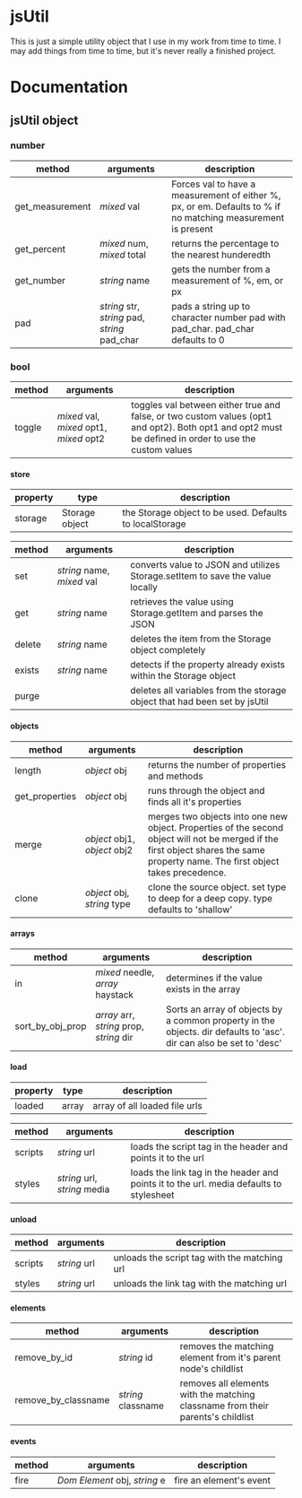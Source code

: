 # jsUtil

This is just a simple utility object that I use in my work from time to time. I may add things from time to time, but it's never really a finished project.

# Documentation

## jsUtil object

### number
| method | arguments | description |
| --- | --- | --- |
| get_measurement | *mixed* val| Forces val to have a measurement of either %, px, or em. Defaults to % if no matching measurement is present |
| get_percent | *mixed* num, *mixed* total | returns the percentage to the nearest hunderedth |
| get_number | *string* name | gets the number from a measurement of %, em, or px |
| pad | *string* str, *string* pad, *string* pad_char | pads a string up to character number pad with pad_char. pad_char defaults to 0 |

### bool
| method | arguments | description |
| --- | --- | --- |
| toggle | *mixed* val, *mixed* opt1, *mixed* opt2| toggles val between either true and false, or two custom values (opt1 and opt2). Both opt1 and opt2 must be defined in order to use the custom values |

#### store

| property |type| description |
| --- | --- | --- |
| storage |Storage object| the Storage object to be used. Defaults to localStorage |

| method | arguments | description |
| --- | --- | --- |
| set | *string* name, *mixed* val| converts value to JSON and utilizes Storage.setItem to save the value locally  |
| get | *string* name | retrieves the value using Storage.getItem and parses the JSON |
| delete | *string* name | deletes the item from the Storage object completely |
| exists | *string* name | detects if the property already exists within the Storage object |
| purge |  | deletes all variables from the storage object that had been set by jsUtil |

#### objects

| method | arguments | description |
| --- | --- | --- |
| length | *object* obj | returns the number of properties and methods |
| get_properties | *object* obj| runs through the object and finds all it's properties |
| merge | *object* obj1, *object* obj2 | merges two objects into one new object. Properties of the second object will not be merged if the first object shares the same property name. The first object takes precedence.|
| clone| *object* obj, *string* type | clone the source object. set type to deep for a deep copy. type defaults to 'shallow' |

#### arrays

| method | arguments | description |
| --- | --- | --- |
| in | *mixed* needle, *array* haystack | determines if the value exists in the array |
| sort_by_obj_prop | *array* arr, *string* prop, *string* dir | Sorts an array of objects by a common property in the objects. dir defaults to 'asc'. dir can also be set to 'desc' |

#### load

| property |type| description |
| --- | --- | --- |
| loaded | array | array of all loaded file urls |

| method | arguments | description |
| --- | --- | --- |
| scripts | *string* url| loads the script tag in the header and points it to the url  |
| styles | *string* url, *string* media | loads the link tag in the header and points it to the url. media defaults to stylesheet |

#### unload

| method | arguments | description |
| --- | --- | --- |
| scripts | *string* url| unloads the script tag with the matching url  |
| styles | *string* url | unloads the link tag with the matching url |

#### elements

| method | arguments | description |
| --- | --- | --- |
| remove_by_id | *string* id| removes the matching element from it's parent node's childlist  |
| remove_by_classname | *string* classname | removes all elements with the matching classname from their parents's childlist |

#### events

| method | arguments | description |
| --- | --- | --- |
| fire | *Dom Element* obj, *string* e| fire an element's event  |
